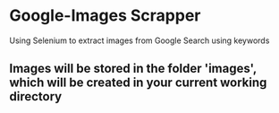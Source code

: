 # Google-Images Scrapper
Using Selenium to extract images from Google Search using keywords

## Images will be stored in the folder 'images', which will be created in your current working directory
